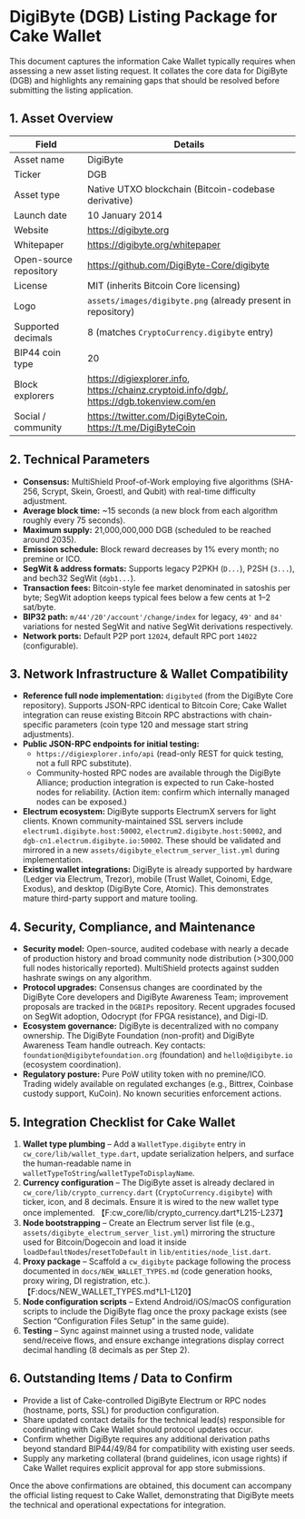# DigiByte (DGB) Listing Package for Cake Wallet

This document captures the information Cake Wallet typically requires when assessing a new asset listing request. It collates the core data for DigiByte (DGB) and highlights any remaining gaps that should be resolved before submitting the listing application.

## 1. Asset Overview

| Field | Details |
| --- | --- |
| Asset name | DigiByte |
| Ticker | DGB |
| Asset type | Native UTXO blockchain (Bitcoin-codebase derivative) |
| Launch date | 10 January 2014 |
| Website | https://digibyte.org |
| Whitepaper | https://digibyte.org/whitepaper |
| Open-source repository | https://github.com/DigiByte-Core/digibyte |
| License | MIT (inherits Bitcoin Core licensing) |
| Logo | `assets/images/digibyte.png` (already present in repository) |
| Supported decimals | 8 (matches `CryptoCurrency.digibyte` entry) |
| BIP44 coin type | 20 |
| Block explorers | https://digiexplorer.info, https://chainz.cryptoid.info/dgb/, https://dgb.tokenview.com/en |
| Social / community | https://twitter.com/DigiByteCoin, https://t.me/DigiByteCoin |

## 2. Technical Parameters

* **Consensus:** MultiShield Proof-of-Work employing five algorithms (SHA-256, Scrypt, Skein, Groestl, and Qubit) with real-time difficulty adjustment.
* **Average block time:** ~15 seconds (a new block from each algorithm roughly every 75 seconds).
* **Maximum supply:** 21,000,000,000 DGB (scheduled to be reached around 2035).
* **Emission schedule:** Block reward decreases by 1% every month; no premine or ICO.
* **SegWit & address formats:** Supports legacy P2PKH (`D...`), P2SH (`3...`), and bech32 SegWit (`dgb1...`).
* **Transaction fees:** Bitcoin-style fee market denominated in satoshis per byte; SegWit adoption keeps typical fees below a few cents at 1–2 sat/byte.
* **BIP32 path:** `m/44'/20'/account'/change/index` for legacy, `49'` and `84'` variations for nested SegWit and native SegWit derivations respectively.
* **Network ports:** Default P2P port `12024`, default RPC port `14022` (configurable).

## 3. Network Infrastructure & Wallet Compatibility

* **Reference full node implementation:** `digibyted` (from the DigiByte Core repository). Supports JSON-RPC identical to Bitcoin Core; Cake Wallet integration can reuse existing Bitcoin RPC abstractions with chain-specific parameters (coin type 120 and message start string adjustments).
* **Public JSON-RPC endpoints for initial testing:**
  * `https://digiexplorer.info/api` (read-only REST for quick testing, not a full RPC substitute).
  * Community-hosted RPC nodes are available through the DigiByte Alliance; production integration is expected to run Cake-hosted nodes for reliability. (Action item: confirm which internally managed nodes can be exposed.)
* **Electrum ecosystem:** DigiByte supports ElectrumX servers for light clients. Known community-maintained SSL servers include `electrum1.digibyte.host:50002`, `electrum2.digibyte.host:50002`, and `dgb-cn1.electrum.digibyte.io:50002`. These should be validated and mirrored in a new `assets/digibyte_electrum_server_list.yml` during implementation.
* **Existing wallet integrations:** DigiByte is already supported by hardware (Ledger via Electrum, Trezor), mobile (Trust Wallet, Coinomi, Edge, Exodus), and desktop (DigiByte Core, Atomic). This demonstrates mature third-party support and mature tooling.

## 4. Security, Compliance, and Maintenance

* **Security model:** Open-source, audited codebase with nearly a decade of production history and broad community node distribution (>300,000 full nodes historically reported). MultiShield protects against sudden hashrate swings on any algorithm.
* **Protocol upgrades:** Consensus changes are coordinated by the DigiByte Core developers and DigiByte Awareness Team; improvement proposals are tracked in the `DGBIPs` repository. Recent upgrades focused on SegWit adoption, Odocrypt (for FPGA resistance), and Digi-ID.
* **Ecosystem governance:** DigiByte is decentralized with no company ownership. The DigiByte Foundation (non-profit) and DigiByte Awareness Team handle outreach. Key contacts: `foundation@digibytefoundation.org` (foundation) and `hello@digibyte.io` (ecosystem coordination).
* **Regulatory posture:** Pure PoW utility token with no premine/ICO. Trading widely available on regulated exchanges (e.g., Bittrex, Coinbase custody support, KuCoin). No known securities enforcement actions.

## 5. Integration Checklist for Cake Wallet

1. **Wallet type plumbing** – Add a `WalletType.digibyte` entry in `cw_core/lib/wallet_type.dart`, update serialization helpers, and surface the human-readable name in `walletTypeToString`/`walletTypeToDisplayName`.
2. **Currency configuration** – The DigiByte asset is already declared in `cw_core/lib/crypto_currency.dart` (`CryptoCurrency.digibyte`) with ticker, icon, and 8 decimals. Ensure it is wired to the new wallet type once implemented. 【F:cw_core/lib/crypto_currency.dart†L215-L237】
3. **Node bootstrapping** – Create an Electrum server list file (e.g., `assets/digibyte_electrum_server_list.yml`) mirroring the structure used for Bitcoin/Dogecoin and load it inside `loadDefaultNodes`/`resetToDefault` in `lib/entities/node_list.dart`.
4. **Proxy package** – Scaffold a `cw_digibyte` package following the process documented in `docs/NEW_WALLET_TYPES.md` (code generation hooks, proxy wiring, DI registration, etc.). 【F:docs/NEW_WALLET_TYPES.md†L1-L120】
5. **Node configuration scripts** – Extend Android/iOS/macOS configuration scripts to include the DigiByte flag once the proxy package exists (see Section “Configuration Files Setup” in the same guide).
6. **Testing** – Sync against mainnet using a trusted node, validate send/receive flows, and ensure exchange integrations display correct decimal handling (8 decimals as per Step 2).

## 6. Outstanding Items / Data to Confirm

* Provide a list of Cake-controlled DigiByte Electrum or RPC nodes (hostname, ports, SSL) for production configuration.
* Share updated contact details for the technical lead(s) responsible for coordinating with Cake Wallet should protocol updates occur.
* Confirm whether DigiByte requires any additional derivation paths beyond standard BIP44/49/84 for compatibility with existing user seeds.
* Supply any marketing collateral (brand guidelines, icon usage rights) if Cake Wallet requires explicit approval for app store submissions.

Once the above confirmations are obtained, this document can accompany the official listing request to Cake Wallet, demonstrating that DigiByte meets the technical and operational expectations for integration.
